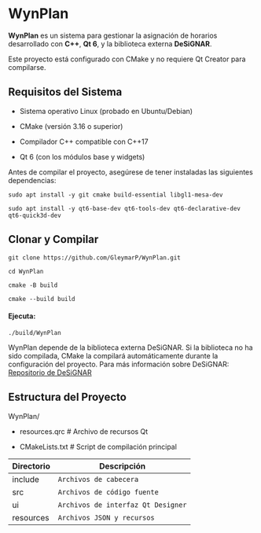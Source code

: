 # WynPlan

  

**WynPlan** es un sistema para gestionar la asignación de horarios desarrollado con **C++**, **Qt 6**, y la biblioteca externa **DeSiGNAR**.

Este proyecto está configurado con CMake y no requiere Qt Creator para compilarse.

  

## Requisitos del Sistema

  

- Sistema operativo Linux (probado en Ubuntu/Debian)

- CMake (versión 3.16 o superior)

- Compilador C++ compatible con C++17

- Qt 6 (con los módulos base y widgets)

  

Antes de compilar el proyecto, asegúrese de tener instaladas las siguientes dependencias:

  
```
sudo apt install -y git cmake build-essential libgl1-mesa-dev

sudo apt install -y qt6-base-dev qt6-tools-dev qt6-declarative-dev qt6-quick3d-dev
```
  

## Clonar y Compilar

```
git clone https://github.com/GleymarP/WynPlan.git
```
```
cd WynPlan
```
  
```
cmake -B build
```
```
cmake --build build
```
  #### Ejecuta:
```
./build/WynPlan
```

  
WynPlan depende de la biblioteca externa DeSiGNAR. Si la biblioteca no ha sido compilada, CMake la compilará automáticamente durante la configuración del proyecto. Para más información sobre DeSiGNAR: [Repositorio de DeSiGNAR](https://github.com/R3mmurd/DeSiGNAR/tree/v2.0.1?tab=License-1-ov-file)

  

## Estructura del Proyecto

  

WynPlan/

- resources.qrc # Archivo de recursos Qt

- CMakeLists.txt # Script de compilación principal

|Directorio                |Descripción                        |
|----------------|-------------------------------|
|include|`Archivos de cabecera`            |
|src          |`Archivos de código fuente`            |
| ui          |`Archivos de interfaz Qt Designer`|
|resources       |`Archivos JSON y recursos`|
